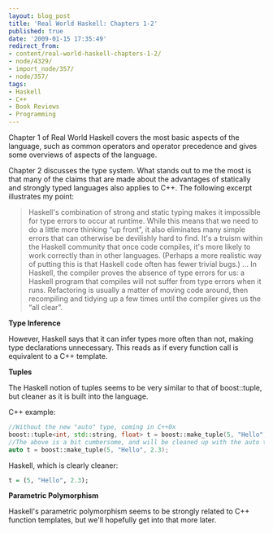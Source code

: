 ```yaml
---
layout: blog_post
title: 'Real World Haskell: Chapters 1-2'
published: true
date: '2009-01-15 17:35:49'
redirect_from:
- content/real-world-haskell-chapters-1-2/
- node/4329/
- import_node/357/
- node/357/
tags:
- Haskell
- C++
- Book Reviews
- Programming
---
```


Chapter 1 of Real World Haskell covers the most basic aspects of the language, such as common operators and operator precedence and gives some overviews of aspects of the language.

Chapter 2 discusses the type system. What stands out to me the most is that many of the claims that are made about the advantages of statically and strongly typed languages also applies to C++. The following excerpt illustrates my point:

> Haskell's combination of strong and static typing makes it impossible for type errors to occur at runtime. While this means that we need to do a little more thinking “up front”, it also eliminates many simple errors that can otherwise be devilishly hard to find. It's a truism within the Haskell community that once code compiles, it's more likely to work correctly than in other languages. (Perhaps a more realistic way of putting this is that Haskell code often has fewer trivial bugs.)
> ...
>In Haskell, the compiler proves the absence of type errors for us: a Haskell program that compiles will not suffer from type errors when it runs. Refactoring is usually a matter of moving code around, then recompiling and tidying up a few times until the compiler gives us the “all clear”.

**Type Inference**

However, Haskell says that it can infer types more often than not, making type declarations unnecessary. This reads as if every function call is equivalent to a C++ template.

**Tuples**

The Haskell notion of tuples seems to be very similar to that of boost::tuple, but cleaner as it is built into the language.

C++ example:

```cpp
//Without the new "auto" type, coming in C++0x
boost::tuple<int, std::string, float> t = boost::make_tuple(5, "Hello", 2.3);
//The above is a bit cumbersome, and will be cleaned up with the auto tupe
auto t = boost::make_tuple(5, "Hello", 2.3);
```

Haskell, which is clearly cleaner:

```haskell
t = (5, "Hello", 2.3);
```

**Parametric Polymorphism**

Haskell's parametric polymorphism seems to be strongly related to C++ function templates, but we'll hopefully get into that more later.
